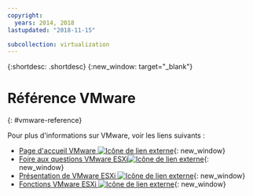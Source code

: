```yaml
---
copyright:
  years: 2014, 2018
lastupdated: "2018-11-15"

subcollection: virtualization
---
```

{:shortdesc: .shortdesc}
{:new_window: target="_blank"}

# Référence VMware
{: #vmware-reference}

Pour plus d'informations sur VMware, voir les liens suivants :

* [Page d'accueil VMware ![Icône de lien externe](../../icons/launch-glyph.svg "Icône de lien externe")](https://www.vmware.com/){: new_window}
* [Foire aux questions VMware ESXi![Icône de lien externe](../../icons/launch-glyph.svg "Icône de lien externe")](https://www.vmware.com/products/vi/esx/esx_faq.html){: new_window}
* [Présentation de VMware ESXi ![Icône de lien externe](../../icons/launch-glyph.svg "Icône de lien externe")](https://www.vmware.com/products/vi/esx/index.html){: new_window}
* [Fonctions VMware ESXi ![Icône de lien externe](../../icons/launch-glyph.svg "Icône de lien externe")](https://www.vmware.com/products/esxi-and-esx.html){: new_window}
